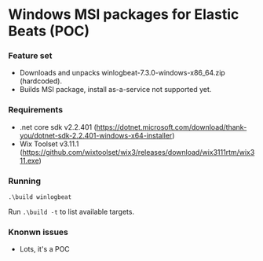 # Windows MSI packages for Elastic Beats (POC)

### Feature set

- Downloads and unpacks winlogbeat-7.3.0-windows-x86_64.zip (hardcoded).
- Builds MSI package, install as-a-service not supported yet.

### Requirements

- .net core sdk v2.2.401 (https://dotnet.microsoft.com/download/thank-you/dotnet-sdk-2.2.401-windows-x64-installer)
- Wix Toolset v3.11.1 (https://github.com/wixtoolset/wix3/releases/download/wix3111rtm/wix311.exe)

### Running

```
.\build winlogbeat
```

Run `.\build -t` to list available targets.

### Knonwn issues
- Lots, it's a POC